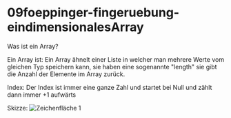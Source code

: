 # 09foeppinger-fingeruebung-eindimensionalesArray

Was ist ein Array?

Ein Array ist:  Ein Array ähnelt einer Liste in welcher man mehrere Werte vom gleichen Typ speichern kann, sie haben eine sogenannte "length" sie gibt die Anzahl
                der Elemente im Array zurück.

Index:          Der Index ist immer eine ganze Zahl und startet bei Null und zählt dann immer +1 aufwärts

Skizze:
![Zeichenfläche 1](https://user-images.githubusercontent.com/106183491/203418839-8d0882f0-8bf0-4703-b416-538125ebf118.jpg)
